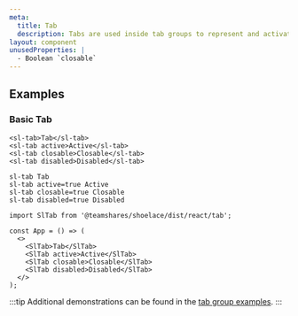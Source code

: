 ```yaml
---
meta:
  title: Tab
  description: Tabs are used inside tab groups to represent and activate tab panels.
layout: component
unusedProperties: |
  - Boolean `closable`
---
```


## Examples

### Basic Tab

```html:preview
<sl-tab>Tab</sl-tab>
<sl-tab active>Active</sl-tab>
<sl-tab closable>Closable</sl-tab>
<sl-tab disabled>Disabled</sl-tab>
```

```pug:slim
sl-tab Tab
sl-tab active=true Active
sl-tab closable=true Closable
sl-tab disabled=true Disabled
```

```jsx:react
import SlTab from '@teamshares/shoelace/dist/react/tab';

const App = () => (
  <>
    <SlTab>Tab</SlTab>
    <SlTab active>Active</SlTab>
    <SlTab closable>Closable</SlTab>
    <SlTab disabled>Disabled</SlTab>
  </>
);
```

:::tip
Additional demonstrations can be found in the [tab group examples](/components/tab-group).
:::

